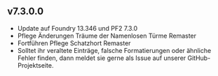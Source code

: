 ## v7.3.0.0
* Update auf Foundry 13.346 und PF2 7.3.0
* Pflege Änderungen Träume der Namenlosen Türme Remaster
* Fortführen Pflege Schatzhort Remaster
* Solltet ihr veraltete Einträge, falsche Formatierungen oder ähnliche Fehler finden, dann meldet sie gerne als Issue auf unserer GitHub-Projektseite.